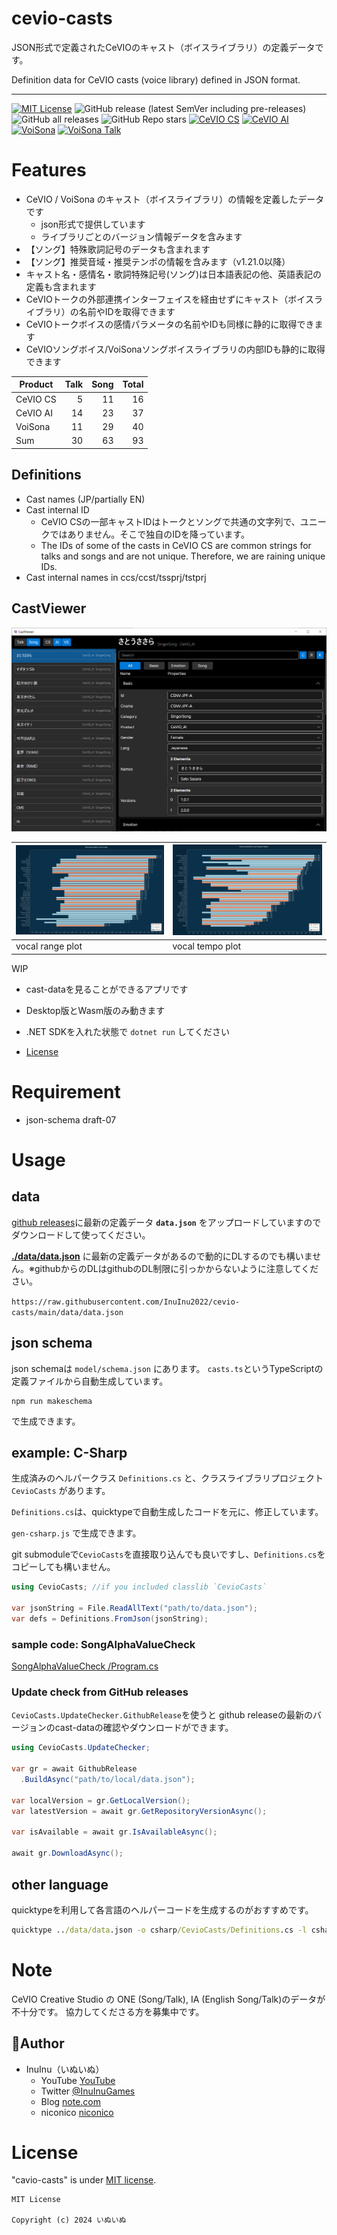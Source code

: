 # cevio-casts

JSON形式で定義されたCeVIOのキャスト（ボイスライブラリ）の定義データです。

Definition data for CeVIO casts (voice library) defined in JSON format.

----

[![MIT License](http://img.shields.io/badge/license-MIT-blue.svg?style=flat)](LICENSE)
![GitHub release (latest SemVer including pre-releases)](https://img.shields.io/github/v/release/inuinu2022/cevio-casts?include_prereleases&label=%F0%9F%9A%80release) ![GitHub all releases](https://img.shields.io/github/downloads/InuInu2022/cevio-casts/total?color=green&label=%E2%AC%87%20downloads) ![GitHub Repo stars](https://img.shields.io/github/stars/InuInu2022/cevio-casts?label=%E2%98%85&logo=github&style=flat)
[![CeVIO CS](https://img.shields.io/badge/CeVIO_Creative_Studio-7.0-d08cbb.svg?logo=&style=flat)](https://cevio.jp/) [![CeVIO AI](https://img.shields.io/badge/CeVIO_AI-9.1-lightgray.svg?logo=&style=flat)](https://cevio.jp/) [![VoiSona](https://img.shields.io/badge/VoiSona-1.12-53abdb.svg?logo=&style=flat)](https://voisona.com/) [![VoiSona Talk](https://img.shields.io/badge/VoiSona_Talk-1.2-53abdb.svg?logo=&style=flat)](https://voisona.com/talk/)


# Features

- CeVIO / VoiSona のキャスト（ボイスライブラリ）の情報を定義したデータです
  - json形式で提供しています
  - ライブラリごとのバージョン情報データを含みます
- 【ソング】特殊歌詞記号のデータも含まれます
- 【ソング】推奨音域・推奨テンポの情報を含みます（v1.21.0以降）
- キャスト名・感情名・歌詞特殊記号(ソング)は日本語表記の他、英語表記の定義も含まれます
- CeVIOトークの外部連携インターフェイスを経由せずにキャスト（ボイスライブラリ）の名前やIDを取得できます
- CeVIOトークボイスの感情パラメータの名前やIDも同様に静的に取得できます
- CeVIOソングボイス/VoiSonaソングボイスライブラリの内部IDも静的に取得できます

|Product|Talk|Song|Total|
|---|---:|---:|---:|
|CeVIO CS|5|11|16|
|CeVIO AI|14|23|37|
|VoiSona|11|29|40|
|Sum|30|63|93|

## Definitions

- Cast names (JP/partially EN)
- Cast internal ID
  - CeVIO CSの一部キャストIDはトークとソングで共通の文字列で、ユニークではありません。そこで独自のIDを降っています。
  - The IDs of some of the casts in CeVIO CS are common strings for talks and songs and are not unique. Therefore, we are raining unique IDs.
- Cast internal names in ccs/ccst/tssprj/tstprj

## CastViewer

![castviwer](viewer/screenshots/castviewer_standalone_desktop.png)

|![vocal range](viewer/screenshots/castviewer_vocal_range_plot.png)|![vocal range](viewer/screenshots/castviewer_vocal_tempo_plot.png)|
|---|---|
|vocal range plot|vocal tempo plot|

WIP

- cast-dataを見ることができるアプリです
- Desktop版とWasm版のみ動きます
- .NET SDKを入れた状態で `dotnet run` してください

- [License](viewer/CastViewer/License/)

# Requirement

* json-schema draft-07

# Usage


## data

[github releases](https://github.com/InuInu2022/cevio-casts/releases)に最新の定義データ **`data.json`** をアップロードしていますのでダウンロードして使ってください。

**[./data/data.json](./data/data.json)** に最新の定義データがあるので動的にDLするのでも構いません。※githubからのDLはgithubのDL制限に引っかからないように注意してください。

`https://raw.githubusercontent.com/InuInu2022/cevio-casts/main/data/data.json`

## json schema

json schemaは `model/schema.json` にあります。
`casts.ts`というTypeScriptの定義ファイルから自動生成しています。

```node
npm run makeschema
```

で生成できます。

## example: C-Sharp

生成済みのヘルパークラス `Definitions.cs` と、クラスライブラリプロジェクト `CevioCasts` があります。

`Definitions.cs`は、quicktypeで自動生成したコードを元に、修正しています。

`gen-csharp.js` で生成できます。

git submoduleで`CevioCasts`を直接取り込んでも良いですし、`Definitions.cs`をコピーしても構いません。

```csharp
using CevioCasts; //if you included classlib `CevioCasts`

var jsonString = File.ReadAllText("path/to/data.json");
var defs = Definitions.FromJson(jsonString);
```

### sample code: SongAlphaValueCheck

[SongAlphaValueCheck
/Program.cs](https://github.com/InuInu2022/CeVIOVoiceLibDB/blob/main/tools/SongAlphaValueCheck/Program.cs)

### Update check from GitHub releases

`CevioCasts.UpdateChecker.GithubRelease`を使うと
github releaseの最新のバージョンのcast-dataの確認やダウンロードができます。

```cs
using CevioCasts.UpdateChecker;

var gr = await GithubRelease
  .BuildAsync("path/to/local/data.json");

var localVersion = gr.GetLocalVersion();
var latestVersion = await gr.GetRepositoryVersionAsync();

var isAvailable = await gr.IsAvailableAsync();

await gr.DownloadAsync();
```

## other language

quicktypeを利用して各言語のヘルパーコードを生成するのがおすすめです。

```cmd
quicktype ../data/data.json -o csharp/CevioCasts/Definitions.cs -l csharp --namespace CevioCasts --features complete -S ../model/schema.json
```

# Note

CeVIO Creative Studio の ONE (Song/Talk), IA (English Song/Talk)のデータが不十分です。
協力してくださる方を募集中です。

## 🐶Author

- InuInu（いぬいぬ）
  - YouTube [YouTube](https://bit.ly/InuInuMusic)
  - Twitter [@InuInuGames](https://twitter.com/InuInuGames)
  - Blog [note.com](https://note.com/inuinu_)
  - niconico [niconico](https://nico.ms/user/98013232)

# License

"cavio-casts" is under [MIT license](https://en.wikipedia.org/wiki/MIT_License).

```
MIT License

Copyright (c) 2024 いぬいぬ
```

